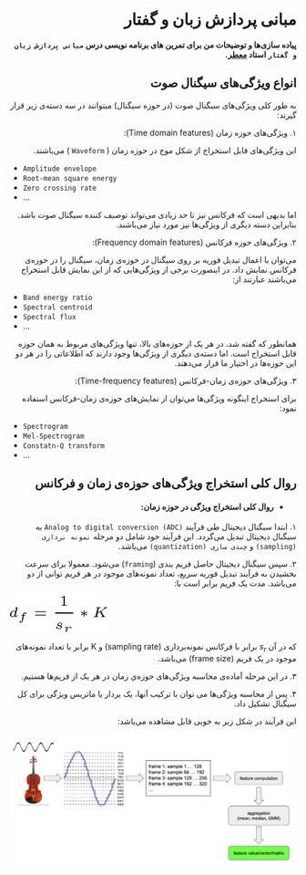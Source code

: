 <div dir = "rtl">

# مبانی پردازش زبان و گفتار

**پیاده سازی‌ها و توضیحات من برای تمرین های برنامه نویسی درس `مبانی پردازش زبان و گفتار` استاد [معطر](https://scholar.google.com/citations?user=SpBXgZUAAAAJ&hl=en).**

## انواع ویژگی‌های سیگنال صوت

به طور کلی ویژگی‌های سیگنال صوت (در حوزه سیگنال) میتوانند در سه دسته‌ی زیر قرار گیرند:

۱. ویژگی‌های حوزه زمان (Time domain features):

این ویژگی‌های قابل استخراج از شکل موج در حوزه زمان (  `Waveform` ) می‌باشند. 

<div dir = "ltr">

- `Amplitude envelope` 
- `Root-mean square energy`
- `Zero crossing rate`
- ...

</div>

اما بدیهی است که فرکانس نیز تا حد زیادی می‌تواند توصیف کننده سیگنال صوت باشد. بنابراین دسته دیگری از ویژگی‌ها نیز مورد نیاز می‌باشند.

۲. ویژگی‌های حوزه فرکانس (Frequency domain features):

می‌توان با اعمال تبدیل فوریه بر روی سیگنال در حوزه‌ی زمان، سیگنال را در حوزه‌ی فرکانس نمایش داد. در اینصورت برخی از ویژگی‌هایی که از این نمایش قابل استخراج می‌باشند عبارتند از:

<div dir = "ltr">

- `Band energy ratio` 
- `Spectral centroid`
- `Spectral flux`
- ...

</div>

همانطور که گفته شد، در هر یک از حوزه‌های بالا، تنها ویژگی‌های مربوط به همان حوزه قابل استخراج است. اما دسته‌ی دیگری از ویژگی‌ها وجود دارند که اطلاعاتی را در هر دو این حوزه‌ها در اختیار ما قرار می‌دهند.

۳. ویژگی‌های حوزه‌ی زمان-فرکانس (Time-frequency features):

برای استخراج اینگونه ویژگی‌ها می‌توان از نمایش‌های حوزه‌ی زمان-فرکانس استفاده نمود:

<div dir = "ltr">

- `Spectrogram` 
- `Mel-Spectrogram`
- `Constatn-Q transform`
- ...

</div>

</div>


<div dir ="rtl">

## روال کلی استخراج ویژگی‌های حوزه‌ی زمان و فرکانس

</div>

<div dir="rtl">



* #### روال کلی استخراج ویژگی در حوزه زمان:

۱. ابتدا سیگنال دیجیتال طی فرآیند `Analog to digital conversion (ADC)` به سیگنال دیجیتال تبدیل می‌گردد. این فرآیند خود شامل دو مرحله `نمونه برداری (sampling)` و `چندی سازی (quantization)` می‌باشد.

۲. سپس سیگنال دیجیتال حاصل فریم بندی (`framing`) می‌شود. 
معمولا برای سرعت بخشیدن به فرآیند تبدیل فوریه سریع، تعداد نمونه‌های موجود در هر فریم توانی از دو می‌باشد.
مدت یک فریم برابر است با:

<div dir = "ltr">

<img src= "images/duration.png"><img>

</div>

که در آن *s*<sub>*r*</sub> برابر با فرکانس نمونه‌برداری (sampling rate) و K برابر با تعداد نمونه‌های موجود در یک فریم (frame size) می‌باشد.


۳. در این مرحله آماده‌ی محاسبه ویژگی‌های حوزه‌ي زمان در هر یک از فریم‌ها هستیم. 

۴. پس از محاسبه ویژگی‌ها می توان با ترکیب آنها، یک بردار یا ماتریس ویژگی برای کل سیگنال تشکیل داد.

این فرآیند در شکل زیر به خوبی قابل مشاهده می‌باشد:

<div dir = "ltr">

<img src = "images/time-pipeline.png"></img>

</div>

</div>








